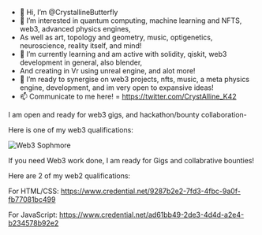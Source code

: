 - 👋 Hi, I’m @CrystallineButterfly
- 👀 I’m interested in quantum computing, machine learning and NFTS, web3, advanced physics engines, 
- As well as art, topology and geometry, music, optigenetics, neuroscience, reality itself, and mind!  
- 🌱 I’m currently learning and am active with solidity, qiskit, web3 development in general, also blender, 
- And creating in Vr using unreal engine, and alot more!  
- 💞️ I’m ready to synergise on web3 projects, nfts, music, a meta physics engine, development, and im very open to expansive ideas!
- 📫 Communicate to me here! = https://twitter.com/CrystAlline_K42

I am open and ready for web3 gigs, and hackathon/bounty collaboration- 

Here is one of my web3 qualifications: 

![Web3 Sophmore](https://user-images.githubusercontent.com/95975209/177014238-214dad53-9870-4c9a-8c41-51cb1e89d11e.jpg)

If you need Web3 work done, I am ready for Gigs and collabrative bounties! 

Here are 2 of my web2 qualifications: 

For HTML/CSS: https://www.credential.net/9287b2e2-7fd3-4fbc-9a0f-fb77081bc499

For JavaScript:  https://www.credential.net/ad61bb49-2de3-4d4d-a2e4-b234578b92e2

<!---
CrystallineButterfly/WELCOME TO MANY WAVES! 

I am an adjacent creator; 4 progressive waves 2 expansive waves 4 all 2 enjoy! 

LFG, LETS CREATE THE BEST REALITIES WE CAN 4 ALL LIFE, ALL BEINGS, AND MORE = 2 THE BEST REALITY FOR LIFE!!

--->
